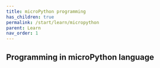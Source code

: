 ```yaml
---
title: microPython programming
has_children: true
permalink: /start/learn/micropython
parent: Learn
nav_order: 1
---
```


## Programming in microPython language


